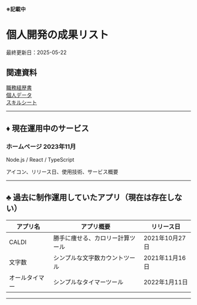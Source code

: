 #### ※記載中

# 個人開発の成果リスト
最終更新日：2025-05-22
## 関連資料
[職務経歴書](/README.md)  
[個人データ](personal-data.md)  
[スキルシート](/skill-sheet.md)  

---

## ♦️ 現在運用中のサービス　　

### ホームページ 2023年11月
Node.js / React / TypeScript

アイコン、リリース日、使用技術、サービス概要

---

## ♣️ 過去に制作運用していたアプリ（現在は存在しない）
| アプリ名 | アプリ概要 | リリース日 |
|------|------------|------|
| CALDI | 勝手に痩せる、カロリー計算ツール | 2021年10月27日 |
| 文字数 | シンプルな文字数カウントツール | 2021年11月16日 |
| オールタイマー | シンプルなタイマーツール | 2022年1月11日 |

---
